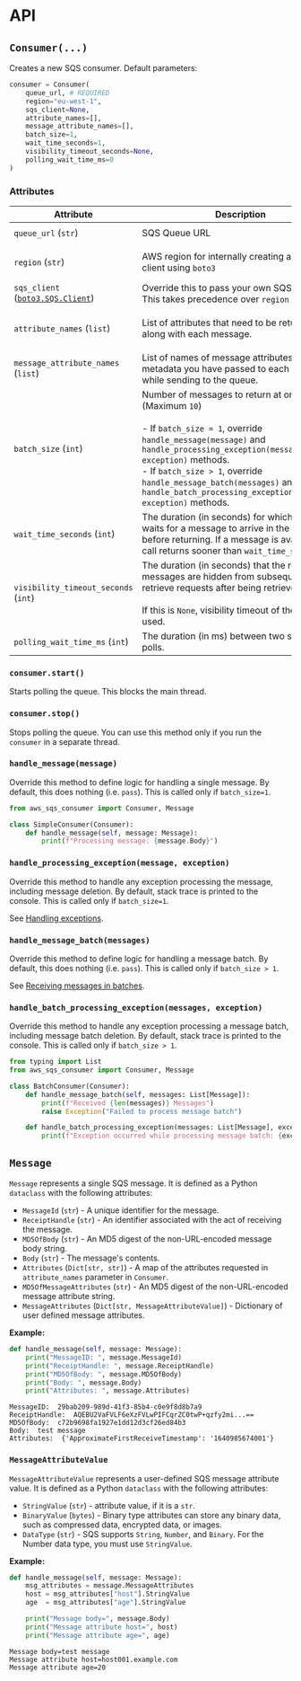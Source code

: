 # API

## `Consumer(...)`

Creates a new SQS consumer. Default parameters:

```python
consumer = Consumer(
    queue_url, # REQUIRED
    region="eu-west-1",
    sqs_client=None,
    attribute_names=[],
    message_attribute_names=[],
    batch_size=1,
    wait_time_seconds=1,
    visibility_timeout_seconds=None,
    polling_wait_time_ms=0
)
```

### Attributes

| Attribute                                                                                                                     | Description                                                                                                                                                                                                                                                                                                                         | Default       | Example(s)                                                                                                                            |
|-------------------------------------------------------------------------------------------------------------------------------|-------------------------------------------------------------------------------------------------------------------------------------------------------------------------------------------------------------------------------------------------------------------------------------------------------------------------------------|---------------|---------------------------------------------------------------------------------------------------------------------------------------|
| `queue_url` (`str`)                                                                                                           | SQS Queue URL                                                                                                                                                                                                                                                                                                                       | **REQUIRED**  | `"https://sqs.eu-west-1.amazonaws.com/12345678901/test_queue"`                                                                        |
| `region` (`str`)                                                                                                              | AWS region for internally creating an SQS client using `boto3`                                                                                                                                                                                                                                                                      | `None` | `"us-east-1"`, `"ap-south-1"`; if not specified, will try to use boto3's environment variable `AWS_DEFAULT_REGION`                                                                                                         |
| `sqs_client` ([`boto3.SQS.Client`](https://boto3.amazonaws.com/v1/documentation/api/latest/reference/services/sqs.html#id57)) | Override this to pass your own SQS client. This takes precedence over `region`                                                                                                                                                                                                                                                      | `None`        | `sqs_client = boto3.client("sqs", region_name="ap-south-1")`                                                                          |
| `attribute_names` (`list`)                                                                                                    | List of attributes that need to be returned along with each message.                                                                                                                                                                                                                                                                | `[]`          | - `["All"]` - Returns all values.<br>- `["ApproximateFirstReceiveTimestamp", "ApproximateReceiveCount", "SenderId", "SentTimestamp"]` |
| `message_attribute_names` (`list`)                                                                                            | List of names of message attributes, i.e. metadata you have passed to each message while sending to the queue.                                                                                                                                                                                                                      | `[]`          | `["CustomAttr1", "CustomAttr2"]`                                                                                                      |
| `batch_size` (`int`)                                                                                                          | Number of messages to return at once. (Maximum `10`)<br><br>- If `batch_size = 1`, override `handle_message(message)` and `handle_processing_exception(message, exception)` methods.<br>- If `batch_size > 1`, override `handle_message_batch(messages)` and `handle_batch_processing_exception(messages, exception)` methods.<br>  | `1`           |                                                                                                                                       |
| `wait_time_seconds` (`int`)                                                                                                   | The duration (in seconds) for which the call waits for a message to arrive in the queue before returning. If a message is available, the call returns sooner than `wait_time_seconds`.                                                                                                                                              | `1`           |                                                                                                                                       |
| `visibility_timeout_seconds` (`int`)                                                                                          | The duration (in seconds) that the received messages are hidden from subsequent retrieve requests after being retrieved. <br><br>If this is `None`, visibility timeout of the queue is used.                                                                                                                                        | `None`        | `30`                                                                                                                                  |
| `polling_wait_time_ms` (`int`)                                                                                                | The duration (in ms) between two subsequent polls.                                                                                                                                                                                                                                                                                  | `0`           | `2000` (2 seconds)                                                                                                                    |

### `consumer.start()`

Starts polling the queue. This blocks the main thread.

### `consumer.stop()`

Stops polling the queue. You can use this method only if you run the `consumer` in a separate thread.

### `handle_message(message)`

Override this method to define logic for handling a single message. By default, this does nothing (i.e. `pass`). This is called only if `batch_size=1`.

```python
from aws_sqs_consumer import Consumer, Message

class SimpleConsumer(Consumer):
    def handle_message(self, message: Message):
        print(f"Processing message: {message.Body}")
```

### `handle_processing_exception(message, exception)`

Override this method to handle any exception processing the message, including message deletion. By default, stack trace is printed to the console. This is called only if `batch_size=1`.

See [Handling exceptions](#handling-exceptions).

### `handle_message_batch(messages)`

Override this method to define logic for handling a message batch. By default, this does nothing (i.e. `pass`). This is called only if `batch_size > 1`.

See [Receiving messages in batches](#receiving-messages-in-batches).

### `handle_batch_processing_exception(messages, exception)`

Override this method to handle any exception processing a message batch, including message batch deletion. By default, stack trace is printed to the console. This is called only if `batch_size > 1`.

```python
from typing import List
from aws_sqs_consumer import Consumer, Message

class BatchConsumer(Consumer):
    def handle_message_batch(self, messages: List[Message]):
        print(f"Received {len(messages)} Messages")
        raise Exception("Failed to process message batch")

    def handle_batch_processing_exception(messages: List[Message], exception):
        print(f"Exception occurred while processing message batch: {exception}")
```

## `Message`

`Message` represents a single SQS message. It is defined as a Python `dataclass` with the following attributes:

* `MessageId` (`str`) - A unique identifier for the message.
* `ReceiptHandle` (`str`) - An identifier associated with the act of receiving the message.
* `MD5OfBody` (`str`) - An MD5 digest of the non-URL-encoded message body string.
* `Body` (`str`) - The message's contents.
* `Attributes` (`Dict[str, str]`) - A map of the attributes requested in `attribute_names` parameter in `Consumer`.
* `MD5OfMessageAttributes` (`str`) - An MD5 digest of the non-URL-encoded message attribute string.
* `MessageAttributes` (`Dict[str, MessageAttributeValue]`) - Dictionary of user defined message attributes.

**Example:**

```python
def handle_message(self, message: Message):
    print("MessageID: ", message.MessageId)
    print("ReceiptHandle: ", message.ReceiptHandle)
    print("MD5OfBody: ", message.MD5OfBody)
    print("Body: ", message.Body)
    print("Attributes: ", message.Attributes)
```

```
MessageID:  29bab209-989d-41f3-85b4-c0e9f8d8b7a9
ReceiptHandle:  AQEBU2VaFVLF6eXzFVLwPIFCqrZC0twP+qzfy2mi...==
MD5OfBody:  c72b9698fa1927e1dd12d3cf26ed84b3
Body:  test message
Attributes:  {'ApproximateFirstReceiveTimestamp': '1640985674001'}
```

### `MessageAttributeValue`

`MessageAttributeValue` represents a user-defined SQS message attribute value. It is defined as a Python `dataclass` with the following attributes:

* `StringValue` (`str`) - attribute value, if it is a `str`.
* `BinaryValue` (`bytes`) - Binary type attributes can store any binary data, such as compressed data, encrypted data, or images.
* `DataType` (`str`) - SQS supports `String`, `Number`, and `Binary`. For the Number data type, you must use `StringValue`.

**Example:**

```python
def handle_message(self, message: Message):
    msg_attributes = message.MessageAttributes
    host = msg_attributes["host"].StringValue
    age  = msg_attributes["age"].StringValue

    print("Message body=", message.Body)
    print("Message attribute host=", host)
    print("Message attribute age=", age)
```

```
Message body=test message
Message attribute host=host001.example.com
Message attribute age=20
```